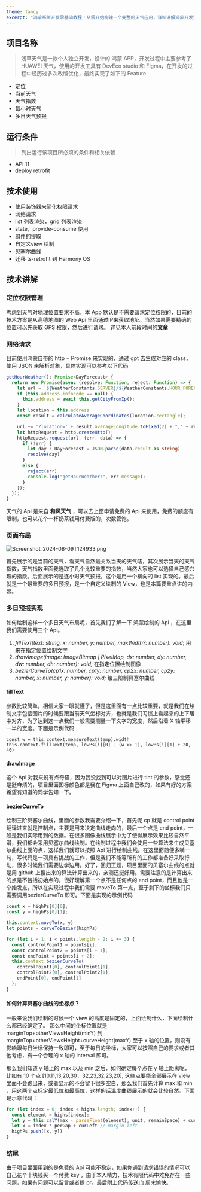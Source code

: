 ```yaml
---
theme: fancy
excerpt: "鸿蒙系统开发零基础教程！从零开始构建一个完整的天气应用，详细讲解鸿蒙开发流程、UI设计和数据交互，助你快速入门鸿蒙应用开发。"
---
```


## 项目名称

> 浅草天气是一款个人独立开发，设计的 鸿蒙 APP，开发过程中主要参考了 HUAWEI 天气，使用的开发工具有 DevEco studio 和 Figma，在开发的过程中经历过多次改版优化，最终实现了如下的 Feature

*   定位
*   当前天气
*   天气指数
*   每小时天气
*   多日天气预报

## 运行条件

> 列出运行该项目所必须的条件和相关依赖

*   API 11
*   deploy retrofit

## 技术使用

*   使用装饰器来简化权限请求
*   网络请求
*   list 列表渲染，grid 列表渲染
*   state，provide-consume 使用
*   组件的提取
*   自定义view 绘制
*   贝塞尔曲线
*   迁移 ts-retrofit 到 Harmony OS

## 技术讲解

### 定位权限管理

考虑到天气对地理位置要求不高，本 App 默认是不需要请求定位权限的，目前的技术方案是从高德地图的 Web Api 里面通过IP来获取地址。当然如果需要精确的位置可以先获取 GPS 权限，然后进行请求。
详见本人前段时间的[**文章**](https://juejin.cn/post/7365717663292375079)

### 网络请求

目前使用鸿蒙自带的 http + Promise 来实现的，通过 gpt 去生成对应的 class，使用 JSON 来解析对象，具体实现可以参考以下代码

```ts
getHourWeather(): Promise<DayForecast> {
  return new Promise(async (resolve: Function, reject: Function) => {
    let url = `${WeatherConstants.SERVER}/${WeatherConstants.HOUR_FORECAST}`;
    if (this.address.infocode == null) {
      this.address = await this.getCityFromIp();
    }
    let location = this.address
    const result = calculateAverageCoordinates(location.rectangle);

    url += '?location=' + result.averageLongitude.toFixed(2) + "," + result.averageLatitude.toFixed(2) + '&key=' + WeatherConstants.KEY;
    let httpRequest = http.createHttp();
    httpRequest.request(url, (err, data) => {
      if (!err) {
        let day : DayForecast = JSON.parse(data.result as string)
        resolve(day)
      }
      else {
        reject(err)
        console.log("getHourWeather:", err.message);
      }
    });
  });
}
```

天气的 Api 是来自 **和风天气** ，可以去上面申请免费的 Api 来使用，免费的额度有限制，也可以花个一杯奶茶钱用付费版的，次数管饱。

### 页面布局

![Screenshot\_2024-08-09T124933.png](https://p0-xtjj-private.juejin.cn/tos-cn-i-73owjymdk6/055e2643ddb54f64934a954ab572cf15~tplv-73owjymdk6-jj-mark-v1:0:0:0:0:5o6Y6YeR5oqA5pyv56S-5Yy6IEAgQ2FwdGFpblo=:q75.awebp?policy=eyJ2bSI6MywidWlkIjoiMzU0NDQ4MTIxNzM4MzkxMSJ9&rk3s=f64ab15b&x-orig-authkey=f32326d3454f2ac7e96d3d06cdbb035152127018&x-orig-expires=1741342704&x-orig-sign=s5fNVdb0Acq9hZ%2FNFZxYUa4c5lM%3D)

首先展示的是当前的天气，看天气自然最关系当天的天气咯，其次展示当天的天气指数，天气指数里面我选取了几个比较重要的指数，当然大家也可以选择自己感兴趣的指数。后面展示的是逐小时天气预报，这个是用一个横向的 list 实现的。最后就是一个最重要的多日预报，是一个自定义绘制的 View，也是本篇要重点讲的内容。

### 多日预报实现

如何绘制这样一个多日天气布局呢，首先我们了解一下 鸿蒙绘制的 Api ，在这里我们需要使用三个 Api。

1.  *fillText(text: string, x: number, y: number, maxWidth?: number): void*; 用来在指定位置绘制文字
2.  *drawImage(image: ImageBitmap | PixelMap, dx: number, dy: number, dw: number, dh: number): void;* 在指定位置绘制图像
3.  *bezierCurveTo(cp1x: number, cp1y: number, cp2x: number, cp2y: number, x: number, y: number): void;* 绘三阶制贝塞尔曲线

#### fillText

参数比较简单，相信大家一眼就懂了，但是这里面有一点比较重要，就是我们在绘制文字包括图片的时候要跟当前天气坐标对齐，也就是我们习惯上看起来的上下居中对齐，为了达到这一点我们一般需要测量一下文字的宽度，然后沿着 X 轴平移一半的宽度。下面是示例代码

    const w = this.context.measureText(temp).width
    this.context.fillText(temp, lowPs[i][0] - (w >> 1), lowPs[i][1] + 20, 40)

#### drawImage

这个 Api 对我来说有点奇怪，因为我没找到可以对图片进行 tint 的参数，感觉还是挺麻烦的，项目里面图标颜色都是我在 Figma 上面自己改的，如果有好的方案希望有知道的同学告知一下。

#### bezierCurveTo

绘制三阶贝塞尔曲线，里面的参数我需要介绍一下，首先呢 cp 就是 control point 翻译过来就是控制点，主要是用来决定曲线走向的，最后一个点是 end point，一般是我们实际用到的数据。在很多图像曲线展示中为了使得展示效果比较自然平滑，我们都会采用贝塞尔曲线绘制。在绘制过程中我们会使用一些算法来生成贝塞尔曲线上面的点，这样我们就可以按照 Api 进行绘制曲线。在这里面随便多嘴一句，写代码是一项具有挑战的工作，但是我们不能等所有的工作都准备好采取行动，很多时候我们需要边学边用。好了，回归正题，项目里面的贝塞尔曲线的点就是用 github 上搜出来的算法计算出来的，亲测还挺好用。需要注意的是计算出来的点是不包括初始点的，很好理解第一个点不是任何点的 end point，而且他是一个始发点，所以在实现过程中我们需要 moveTo 第一点，至于剩下的坐标我们只需要调用bezierCurveTo 即可。下面是实现的示例代码

```ts
const x = highPs[0][0];
const y = highPs[0][1];

this.context.moveTo(x, y)
let points = curveToBezier(highPs)

for (let i = 1; i < points.length - 2; i += 3) {
  const controlPoint1 = points[i];
  const controlPoint2 = points[i + 1];
  const endPoint = points[i + 2];
  this.context.bezierCurveTo(
    controlPoint1[0], controlPoint1[1],
    controlPoint2[0], controlPoint2[1],
    endPoint[0], endPoint[1]
  );
}
```

#### 如何计算贝塞尔曲线的坐标点？

一般来说我们绘制的时候一个 view 的高度是固定的，上面绘制什么，下面绘制什么都已经确定了。
那么中间的坐标位置就是
marginTop+otherViewsHeight(minY) 到 marginTop+otherViewsHeight+curveHeight(maxY)
至于 x 轴的位置，则没有影响跟每日坐标保持一致即可，至于每日的坐标，大家可以按照自己的要求或者其他考虑，有一个合理的 x 轴的 interval 即可。

那么我们知道 y 轴上的 max 以及 min 之后，如何确定每个点在 y 轴上距离呢，比如有 10 个点 \[10,11,13,20,30，32,23,32,23,20], 这些点要能全部展示在 view 里面不会跑出来，或者显示的不会留下很多空白，那么我们首先计算 max 和 min ，用这两个点标定最低位和最高位，这样的话温度曲线展示的就会比较自然。下面是示意代码：

```ts
for (let index = 0; index < highs.length; index++) {
  const element = highs[index];
  let y = this.calY(max - parseFloat(element), unit, remainSpace) + curTop // margin top
  let x = index * perGap + curLeft // margin left
  highPs.push([x, y])
}
```

### 结尾

由于项目里面用到的是免费的 Api 可能不稳定，如果你遇到请求错误的情况可以自己花个十块钱买一个付费 key ，由于本人精力，技术有限代码中难免存在一些问题，如果有问题可以留言或者提 pr。最后附上代码[传送门](https://github.com/jelychow/LittleGrass) 周末愉快。
